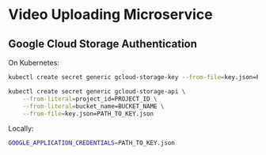 # Video Uploading Microservice

## Google Cloud Storage Authentication

On Kubernetes:

```bash
kubectl create secret generic gcloud-storage-key --from-file=key.json=PATH_TO_KEY.json
```

```bash
kubectl create secret generic gcloud-storage-api \
    --from-literal=project_id=PROJECT_ID \
    --from-literal=bucket_name=BUCKET_NAME \
    --from-file=key.json=PATH_TO_KEY.json
```

Locally:

```bash
GOOGLE_APPLICATION_CREDENTIALS=PATH_TO_KEY.json
```

